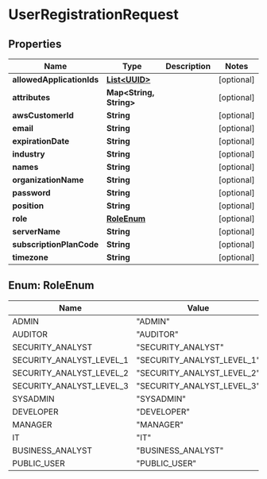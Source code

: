 
# UserRegistrationRequest

## Properties
Name | Type | Description | Notes
------------ | ------------- | ------------- | -------------
**allowedApplicationIds** | [**List&lt;UUID&gt;**](UUID.md) |  |  [optional]
**attributes** | **Map&lt;String, String&gt;** |  |  [optional]
**awsCustomerId** | **String** |  |  [optional]
**email** | **String** |  |  [optional]
**expirationDate** | **String** |  |  [optional]
**industry** | **String** |  |  [optional]
**names** | **String** |  |  [optional]
**organizationName** | **String** |  |  [optional]
**password** | **String** |  |  [optional]
**position** | **String** |  |  [optional]
**role** | [**RoleEnum**](#RoleEnum) |  |  [optional]
**serverName** | **String** |  |  [optional]
**subscriptionPlanCode** | **String** |  |  [optional]
**timezone** | **String** |  |  [optional]


<a name="RoleEnum"></a>
## Enum: RoleEnum
Name | Value
---- | -----
ADMIN | &quot;ADMIN&quot;
AUDITOR | &quot;AUDITOR&quot;
SECURITY_ANALYST | &quot;SECURITY_ANALYST&quot;
SECURITY_ANALYST_LEVEL_1 | &quot;SECURITY_ANALYST_LEVEL_1&quot;
SECURITY_ANALYST_LEVEL_2 | &quot;SECURITY_ANALYST_LEVEL_2&quot;
SECURITY_ANALYST_LEVEL_3 | &quot;SECURITY_ANALYST_LEVEL_3&quot;
SYSADMIN | &quot;SYSADMIN&quot;
DEVELOPER | &quot;DEVELOPER&quot;
MANAGER | &quot;MANAGER&quot;
IT | &quot;IT&quot;
BUSINESS_ANALYST | &quot;BUSINESS_ANALYST&quot;
PUBLIC_USER | &quot;PUBLIC_USER&quot;



